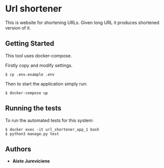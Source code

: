 
# Url shortener

This is website for shortening URLs. Given long URL it produces shortened
version of it.

## Getting Started

This tool uses docker-compose.

Firstly copy and modify settings.

```
$ cp .env.example .env
```

Then to start the application simply run:

```
$ docker-compose up
```

## Running the tests

To run the automated tests for this system:

```
$ docker exec -it url_shortener_app_1 bash
$ python3 manage.py test
```

## Authors

* **Aiste Jureviciene** 

